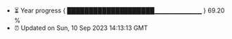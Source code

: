 - ⏳ Year progress { ████████████████████▁▁▁▁▁▁▁▁▁▁ } 69.20 %
- ⏰ Updated on Sun, 10 Sep 2023 14:13:13 GMT

